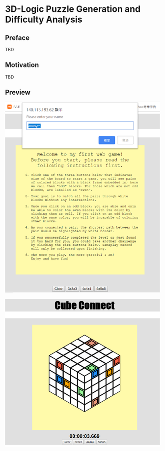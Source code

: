 # 3D-Logic Puzzle Generation and Difficulty Analysis
## Preface
TBD
## Motivation
TBD
## Preview
![](i1.png)

![](i2.png)
